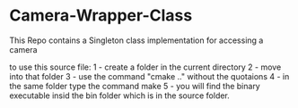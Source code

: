 # Camera-Wrapper-Class
This Repo contains a Singleton class implementation for accessing a camera

to use this source file:
  1 - create a folder in the current directory
  2 - move into that folder 
  3 - use the command "cmake .." without the quotaions
  4 - in the same folder type the command make
  5 - you will find the binary executable insid the bin folder which is in the source folder.
